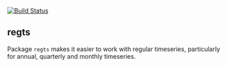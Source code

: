 [![Build Status](https://travis-ci.org/robvanharrevelt/regts.svg?branch=master)](https://travis-ci.org/robvanharrevelt/regts)

## regts

Package `regts` makes it easier to work with regular timeseries, particularly for annual, quarterly and monthly timeseries. 
